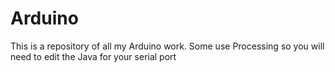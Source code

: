 # Arduino
This is a repository of all my Arduino work.
Some use Processing so you will need to edit the Java for your serial port
